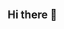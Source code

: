 ## Hi there 👋

<!--
**TanjiroEddz/TanjiroEddz** is a ✨ _special_ ✨ repository because its `README.md` (this file) appears on your GitHub profile.

Here are some ideas to get you started:

- 🔭 I’m currently working on creating my first interactive website.
- 🌱 I’m currently learning to become a full stack developer.
- 😄 Pronouns: He/Him
- ⚡ Fun fact: Barcelona is my favourite city in europe.
-->
